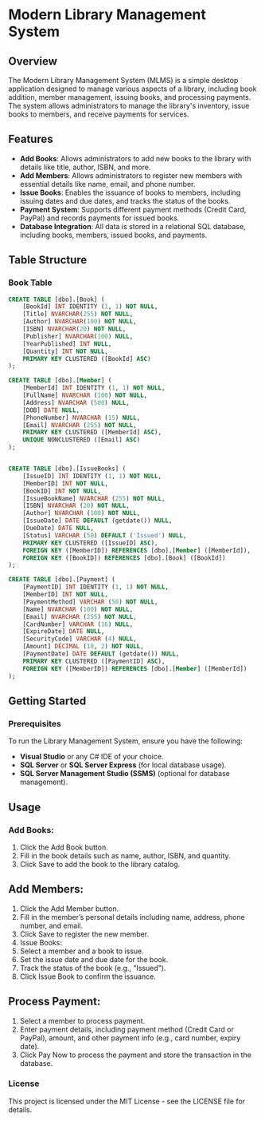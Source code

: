 # Modern Library Management System

## Overview

The Modern Library Management System (MLMS) is a simple desktop application designed to manage various aspects of a library, including book addition, member management, issuing books, and processing payments. The system allows administrators to manage the library's inventory, issue books to members, and receive payments for services.

## Features

- **Add Books**: Allows administrators to add new books to the library with details like title, author, ISBN, and more.
- **Add Members**: Allows administrators to register new members with essential details like name, email, and phone number.
- **Issue Books**: Enables the issuance of books to members, including issuing dates and due dates, and tracks the status of the books.
- **Payment System**: Supports different payment methods (Credit Card, PayPal) and records payments for issued books.
- **Database Integration**: All data is stored in a relational SQL database, including books, members, issued books, and payments.

## Table Structure

### Book Table
```sql
CREATE TABLE [dbo].[Book] (
    [BookId] INT IDENTITY (1, 1) NOT NULL,
    [Title] NVARCHAR(255) NOT NULL,
    [Author] NVARCHAR(100) NOT NULL,
    [ISBN] NVARCHAR(20) NOT NULL,
    [Publisher] NVARCHAR(100) NULL,
    [YearPublished] INT NULL,
    [Quantity] INT NOT NULL,
    PRIMARY KEY CLUSTERED ([BookId] ASC)
);

CREATE TABLE [dbo].[Member] (
    [MemberId] INT IDENTITY (1, 1) NOT NULL,
    [FullName] NVARCHAR (100) NOT NULL,
    [Address] NVARCHAR (500) NULL,
    [DOB] DATE NULL,
    [PhoneNumber] NVARCHAR (15) NULL,
    [Email] NVARCHAR (255) NOT NULL,
    PRIMARY KEY CLUSTERED ([MemberId] ASC),
    UNIQUE NONCLUSTERED ([Email] ASC)
);


CREATE TABLE [dbo].[IssueBooks] (
    [IssueID] INT IDENTITY (1, 1) NOT NULL,
    [MemberID] INT NOT NULL,
    [BookID] INT NOT NULL,
    [IssueBookName] NVARCHAR (255) NOT NULL,
    [ISBN] NVARCHAR (20) NOT NULL,
    [Author] NVARCHAR (100) NOT NULL,
    [IssueDate] DATE DEFAULT (getdate()) NULL,
    [DueDate] DATE NULL,
    [Status] VARCHAR (50) DEFAULT ('Issued') NULL,
    PRIMARY KEY CLUSTERED ([IssueID] ASC),
    FOREIGN KEY ([MemberID]) REFERENCES [dbo].[Member] ([MemberId]),
    FOREIGN KEY ([BookID]) REFERENCES [dbo].[Book] ([BookId])
);

CREATE TABLE [dbo].[Payment] (
    [PaymentID] INT IDENTITY (1, 1) NOT NULL,
    [MemberID] INT NOT NULL,
    [PaymentMethod] VARCHAR (50) NOT NULL,
    [Name] NVARCHAR (100) NOT NULL,
    [Email] NVARCHAR (255) NOT NULL,
    [CardNumber] VARCHAR (16) NULL,
    [ExpireDate] DATE NULL,
    [SecurityCode] VARCHAR (4) NULL,
    [Amount] DECIMAL (10, 2) NOT NULL,
    [PaymentDate] DATE DEFAULT (getdate()) NULL,
    PRIMARY KEY CLUSTERED ([PaymentID] ASC),
    FOREIGN KEY ([MemberID]) REFERENCES [dbo].[Member] ([MemberId])
);

```

## Getting Started

### Prerequisites

To run the Library Management System, ensure you have the following:

- **Visual Studio** or any C# IDE of your choice.
- **SQL Server** or **SQL Server Express** (for local database usage).
- **SQL Server Management Studio (SSMS)** (optional for database management).

## Usage

### Add Books:
1. Click the Add Book button.
2. Fill in the book details such as name, author, ISBN, and quantity.
3. Click Save to add the book to the library catalog.


## Add Members:
1. Click the Add Member button.
2. Fill in the member’s personal details including name, address, phone number, and email.
3. Click Save to register the new member.
4. Issue Books:
5. Select a member and a book to issue.
6. Set the issue date and due date for the book.
7. Track the status of the book (e.g., "Issued").
8. Click Issue Book to confirm the issuance.

## Process Payment:
1. Select a member to process payment.
2. Enter payment details, including payment method (Credit Card or PayPal), amount, and other payment info (e.g., card number, expiry date).
3. Click Pay Now to process the payment and store the transaction in the database.


### License
This project is licensed under the MIT License - see the LICENSE file for details.
